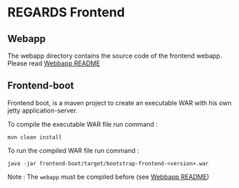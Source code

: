 # REGARDS Frontend

## Webapp

The webapp directory contains the source code of the frontend webapp. Please read [Webbapp README](webapp/README.md)

## Frontend-boot

Frontend boot, is a maven project to create an executable WAR with his own jetty application-server.

To compile the executable WAR file run command :
```
mvn clean install
```

To run the compiled WAR file run command :
```
java -jar frontend-boot/target/bootstrap-frontend-<version>.war
```

Note : The `webapp` must be compiled before (see [Webbapp README](webapp/README.md))